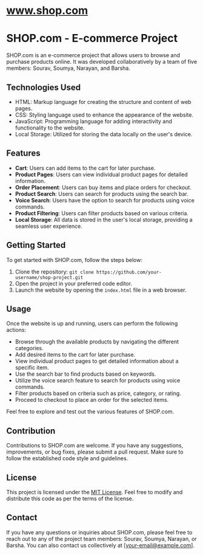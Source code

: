 # www.shop.com
# SHOP.com - E-commerce Project

SHOP.com is an e-commerce project that allows users to browse and purchase products online. It was developed collaboratively by a team of five members: Sourav, Soumya, Narayan, and Barsha.

## Technologies Used

- HTML: Markup language for creating the structure and content of web pages.
- CSS: Styling language used to enhance the appearance of the website.
- JavaScript: Programming language for adding interactivity and functionality to the website.
- Local Storage: Utilized for storing the data locally on the user's device.

## Features

- **Cart**: Users can add items to the cart for later purchase.
- **Product Pages**: Users can view individual product pages for detailed information.
- **Order Placement**: Users can buy items and place orders for checkout.
- **Product Search**: Users can search for products using the search bar.
- **Voice Search**: Users have the option to search for products using voice commands.
- **Product Filtering**: Users can filter products based on various criteria.
- **Local Storage**: All data is stored in the user's local storage, providing a seamless user experience.

## Getting Started

To get started with SHOP.com, follow the steps below:

1. Clone the repository: `git clone https://github.com/your-username/shop-project.git`
2. Open the project in your preferred code editor.
3. Launch the website by opening the `index.html` file in a web browser.

## Usage

Once the website is up and running, users can perform the following actions:

- Browse through the available products by navigating the different categories.
- Add desired items to the cart for later purchase.
- View individual product pages to get detailed information about a specific item.
- Use the search bar to find products based on keywords.
- Utilize the voice search feature to search for products using voice commands.
- Filter products based on criteria such as price, category, or rating.
- Proceed to checkout to place an order for the selected items.

Feel free to explore and test out the various features of SHOP.com.

## Contribution

Contributions to SHOP.com are welcome. If you have any suggestions, improvements, or bug fixes, please submit a pull request. Make sure to follow the established code style and guidelines.

## License

This project is licensed under the [MIT License](LICENSE). Feel free to modify and distribute this code as per the terms of the license.

## Contact

If you have any questions or inquiries about SHOP.com, please feel free to reach out to any of the project team members: Sourav, Soumya, Narayan, or Barsha. You can also contact us collectively at [your-email@example.com].

